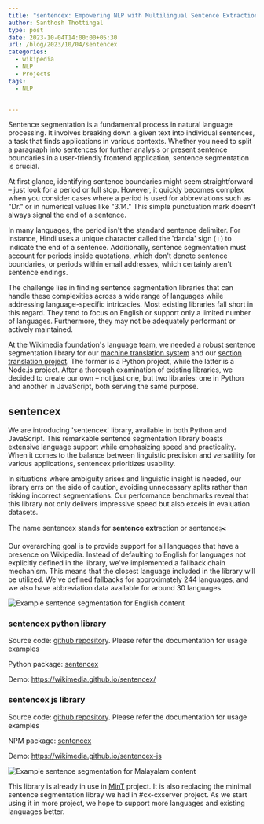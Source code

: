 ```yaml
---
title: "sentencex: Empowering NLP with Multilingual Sentence Extraction"
author: Santhosh Thottingal
type: post
date: 2023-10-04T14:00:00+05:30
url: /blog/2023/10/04/sentencex
categories:
  - wikipedia
  - NLP
  - Projects
tags:
  - NLP


---
```

Sentence segmentation is a fundamental process in natural language processing. It involves breaking down a given text into individual sentences, a task that finds applications in various contexts. Whether you need to split a paragraph into sentences for further analysis or present sentence boundaries in a user-friendly frontend application, sentence segmentation is crucial.

At first glance, identifying sentence boundaries might seem straightforward – just look for a period or full stop. However, it quickly becomes complex when you consider cases where a period is used for abbreviations such as "Dr." or in numerical values like "3.14." This simple punctuation mark doesn't always signal the end of a sentence.

In many languages, the period isn't the standard sentence delimiter. For instance, Hindi uses a unique character called the 'danda' sign (।) to indicate the end of a sentence. Additionally, sentence segmentation must account for periods inside quotations, which don't denote sentence boundaries, or periods within email addresses, which certainly aren't sentence endings.

The challenge lies in finding sentence segmentation libraries that can handle these complexities across a wide range of languages while addressing language-specific intricacies. Most existing libraries fall short in this regard. They tend to focus on English or support only a limited number of languages. Furthermore, they may not be adequately performant or actively maintained.

At the Wikimedia foundation's language team, we needed a robust sentence segmentation library for our [machine translation system](https://www.mediawiki.org/wiki/MinT) and our [section translation project](https://www.mediawiki.org/wiki/Content_translation/Section_translation). The former is a Python project, while the latter is a Node.js project. After a thorough examination of existing libraries, we decided to create our own – not just one, but two libraries: one in Python and another in JavaScript, both serving the same purpose.

## sentencex

We are introducing 'sentencex' library, available in both Python and JavaScript. This remarkable sentence segmentation library boasts extensive language support while emphasizing speed and practicality. When it comes to the balance between linguistic precision and versatility for various applications, sentencex prioritizes usability.

In situations where ambiguity arises and linguistic insight is needed, our library errs on the side of caution, avoiding unnecessary splits rather than risking incorrect segmentations. Our performance benchmarks reveal that this library not only delivers impressive speed but also excels in evaluation datasets.

The name sentencex stands for **sentence** **ex**traction or sentence✂️

Our overarching goal is to provide support for all languages that have a presence on Wikipedia. Instead of defaulting to English for languages not explicitly defined in the library, we've implemented a fallback chain mechanism. This means that the closest language included in the library will be utilized. We've defined fallbacks for approximately 244 languages, and we also have abbreviation data available for around 30 languages.

![Example sentence segmentation for English content](/wp-content/uploads/2023/10/sentencex-en.png)

### sentencex python library

Source code: [github repository](https://github.com/wikimedia/sentencex). Please refer the documentation for usage examples

Python package:  [sentencex](https://pypi.org/project/sentencex)

Demo: https://wikimedia.github.io/sentencex/

### sentencex js library

Source code: [github repository](https://github.com/wikimedia/sentencex-js). Please refer the documentation for usage examples

NPM package:  [sentencex](https://www.npmjs.com/package/sentencex)

Demo: https://wikimedia.github.io/sentencex-js

![Example sentence segmentation for Malayalam content](/wp-content/uploads/2023/10/sentencex-ml.png)

This library is already in use in [MinT](https://www.mediawiki.org/wiki/MinT) project. It is also replacing the minimal sentence segmentation libray we had in #cx-cxserver  project.  As we start using it in more project, we hope to support more languages and existing languages better.